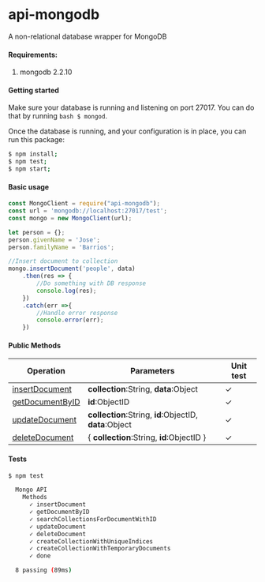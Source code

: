 # api-mongodb
A non-relational database wrapper for MongoDB

#### Requirements:
1. mongodb 2.2.10

#### Getting started
Make sure your database is running and listening on port 27017. You can do that by running ```bash $ mongod```.

Once the database is running, and your configuration is in place, you can run this package:
```bash
$ npm install;
$ npm test;
$ npm start;

```

#### Basic usage
```javascript
const MongoClient = require("api-mongodb");
const url = 'mongodb://localhost:27017/test';
const mongo = new MongoClient(url);

let person = {};
person.givenName = 'Jose';
person.familyName = 'Barrios';

//Insert document to collection
mongo.insertDocument('people', data)
    .then(res => {
        //Do something with DB response
        console.log(res);
    })
    .catch(err =>{
        //Handle error response
        console.error(err);
    })
```


#### Public Methods
Operation  | Parameters | Unit test
------------- | ------------- | --------------
[insertDocument](http://mongodb.github.io/node-mongodb-native/2.2/api/Collection.html?_ga=2.100217182.1931688347.1510228797-1513901012.1503908404#insertOne) |  **collection**:String, **data**:Object | ✓ 
[getDocumentByID](http://mongodb.github.io/node-mongodb-native/2.2/api/Collection.html#findOne)   | **id**:ObjectID | ✓
[updateDocument](http://mongodb.github.io/node-mongodb-native/2.2/api/Collection.html#findOneAndUpdate) | **collection**:String, **id**:ObjectID, **data**:Object | ✓ 
[deleteDocument](http://mongodb.github.io/node-mongodb-native/2.2/api/Collection.html#deleteOne) | { **collection**:String, **id**:ObjectID } | ✓

#### Tests

```bash
$ npm test
```

```bash
  Mongo API
    Methods
      ✓ insertDocument
      ✓ getDocumentByID
      ✓ searchCollectionsForDocumentWithID
      ✓ updateDocument
      ✓ deleteDocument
      ✓ createCollectionWithUniqueIndices
      ✓ createCollectionWithTemporaryDocuments
      ✓ done

  8 passing (89ms)
```